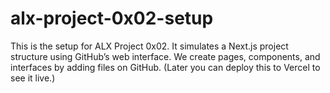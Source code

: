 # alx-project-0x02-setup

This is the setup for ALX Project 0x02. It simulates a Next.js project structure using GitHub’s web interface. We create pages, components, and interfaces by adding files on GitHub. (Later you can deploy this to Vercel to see it live.)
